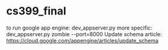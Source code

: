# cs399_final

to run google app engine: dev_appserver.py 
more specific: dev_appserver.py zombie --port=8000
Update schema article: https://cloud.google.com/appengine/articles/update_schema